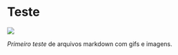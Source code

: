 # Teste

![](https://media.tenor.com/images/cc942e8b96742d9ad33d9405a5c61539/tenor.gif)

*Primeiro teste* de arquivos markdown com gifs e imagens.